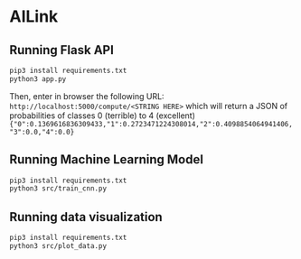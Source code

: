# AILink

## Running Flask API 

```bash
pip3 install requirements.txt
python3 app.py
```

Then, enter in browser the following URL:
`http://localhost:5000/compute/<STRING HERE>`
which will return a JSON of probabilities of classes 0 (terrible) to 4 (excellent)
`{"0":0.1369616836309433,"1":0.2723471224308014,"2":0.4098854064941406,"3":0.0,"4":0.0}`

## Running Machine Learning Model

```bash
pip3 install requirements.txt
python3 src/train_cnn.py
```

## Running data visualization

```bash
pip3 install requirements.txt
python3 src/plot_data.py
```
